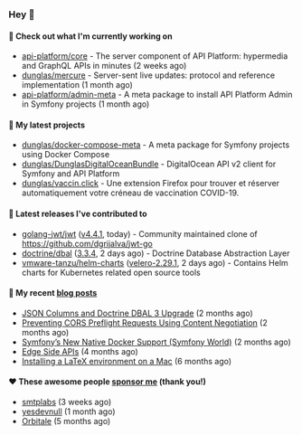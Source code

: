 ### Hey 👋

#### 👷 Check out what I'm currently working on

- [api-platform/core](https://github.com/api-platform/core) - The server component of API Platform: hypermedia and GraphQL APIs in minutes (2 weeks ago)
- [dunglas/mercure](https://github.com/dunglas/mercure) - Server-sent live updates: protocol and reference implementation (1 month ago)
- [api-platform/admin-meta](https://github.com/api-platform/admin-meta) - A meta package to install API Platform Admin in Symfony projects (1 month ago)

#### 🌱 My latest projects

- [dunglas/docker-compose-meta](https://github.com/dunglas/docker-compose-meta) - A meta package for Symfony projects using Docker Compose
- [dunglas/DunglasDigitalOceanBundle](https://github.com/dunglas/DunglasDigitalOceanBundle) - DigitalOcean API v2 client for Symfony and API Platform
- [dunglas/vaccin.click](https://github.com/dunglas/vaccin.click) - Une extension Firefox pour trouver et réserver automatiquement votre créneau de vaccination COVID-19.

#### 🔭 Latest releases I've contributed to

- [golang-jwt/jwt](https://github.com/golang-jwt/jwt) ([v4.4.1](https://github.com/golang-jwt/jwt/releases/tag/v4.4.1), today) - Community maintained clone of https://github.com/dgrijalva/jwt-go
- [doctrine/dbal](https://github.com/doctrine/dbal) ([3.3.4](https://github.com/doctrine/dbal/releases/tag/3.3.4), 2 days ago) - Doctrine Database Abstraction Layer
- [vmware-tanzu/helm-charts](https://github.com/vmware-tanzu/helm-charts) ([velero-2.29.1](https://github.com/vmware-tanzu/helm-charts/releases/tag/velero-2.29.1), 2 days ago) - Contains Helm charts for Kubernetes related open source tools

#### 📜 My recent [blog posts](https://dunglas.fr)

- [JSON Columns and Doctrine DBAL 3 Upgrade](https://dunglas.fr/2022/01/json-columns-and-doctrine-dbal-3-upgrade/) (2 months ago)
- [Preventing CORS Preflight Requests Using Content Negotiation](https://dunglas.fr/2022/01/preventing-cors-preflight-requests-using-content-negotiation/) (2 months ago)
- [Symfony’s New Native Docker Support (Symfony World)](https://dunglas.fr/2021/12/symfonys-new-native-docker-support-symfony-world/) (2 months ago)
- [Edge Side APIs](https://dunglas.fr/2021/10/edge-side-apis/) (4 months ago)
- [Installing a LaTeX environment on a Mac](https://dunglas.fr/2021/09/installing-a-latex-environment-on-a-mac/) (6 months ago)

#### ❤️ These awesome people [sponsor me](https://github.com/sponsors/dunglas) (thank you!)

- [smtplabs](https://github.com/smtplabs) (3 weeks ago)
- [yesdevnull](https://github.com/yesdevnull) (1 month ago)
- [Orbitale](https://github.com/Orbitale) (5 months ago)

